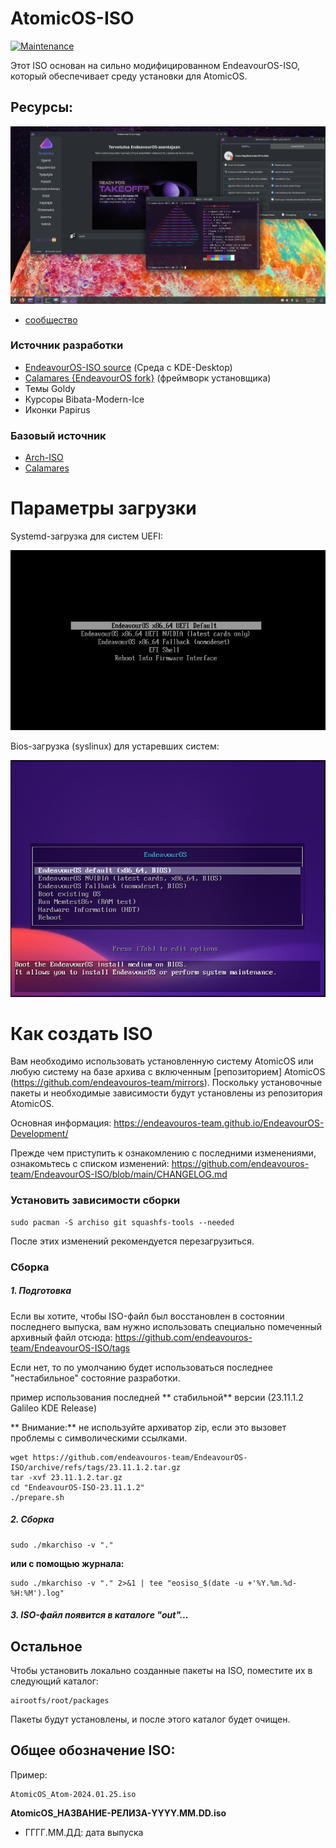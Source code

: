 # AtomicOS-ISO

[![Maintenance](https://img.shields.io/maintenance/yes/2024.svg)]()

Этот ISO основан на сильно модифицированном EndeavourOS-ISO, который обеспечивает среду установки для AtomicOS. 


## Ресурсы:

<img src="https://raw.githubusercontent.com/endeavouros-team/screenshots/master/KDE-LiveSession.png" alt="Installer LiveSession" width="600"/>

- [сообщество](https://vk.com/linux2)

### Источник разработки

- [EndeavourOS-ISO source](https://github.com/endeavouros-team/EndeavourOS-ISO) (Среда с KDE-Desktop)
- [Calamares {EndeavourOS fork}](https://github.com/endeavouros-team/calamares) (фреймворк установщика)
- Темы Goldy
- Курсоры Bibata-Modern-Ice
- Иконки Papirus


### Базовый источник

- [Arch-ISO](https://gitlab.archlinux.org/archlinux/archiso)
- [Calamares](https://github.com/calamares/calamares)



# Параметры загрузки

Systemd-загрузка для систем UEFI:

<img src="https://raw.githubusercontent.com/endeavouros-team/screenshots/master/Apollo/apollo-systemdboot.png" alt="drawing" width="600"/>

Bios-загрузка (syslinux) для устаревших систем:

<img src="https://raw.githubusercontent.com/endeavouros-team/screenshots/master/Apollo/apollo-syslinux.png" alt="drawing" width="600"/>



# Как создать ISO

Вам необходимо использовать установленную систему AtomicOS или любую систему на базе архива с включенным [репозиторием] AtomicOS (https://github.com/endeavouros-team/mirrors).
Поскольку установочные пакеты и необходимые зависимости будут установлены из репозитория AtomicOS.

Основная информация:
https://endeavouros-team.github.io/EndeavourOS-Development/

Прежде чем приступить к ознакомлению с последними изменениями, ознакомьтесь с списком изменений:
https://github.com/endeavouros-team/EndeavourOS-ISO/blob/main/CHANGELOG.md

### Установить зависимости сборки

```
sudo pacman -S archiso git squashfs-tools --needed
```
После этих изменений рекомендуется перезагрузиться.

### Сборка

##### 1. Подготовка

Если вы хотите, чтобы ISO-файл был восстановлен в состоянии последнего выпуска, вам нужно использовать специально помеченный архивный файл отсюда:
https://github.com/endeavouros-team/EndeavourOS-ISO/tags

Если нет, то по умолчанию будет использоваться последнее "нестабильное" состояние разработки.

пример использования последней ** стабильной** версии (23.11.1.2 Galileo KDE Release) 

** Внимание:** не используйте архиватор zip, если это вызовет проблемы с символическими ссылками.
```
wget https://github.com/endeavouros-team/EndeavourOS-ISO/archive/refs/tags/23.11.1.2.tar.gz
tar -xvf 23.11.1.2.tar.gz
cd "EndeavourOS-ISO-23.11.1.2"
./prepare.sh
```
##### 2. Сборка

~~~
sudo ./mkarchiso -v "."
~~~

**или с помощью журнала:**

~~~
sudo ./mkarchiso -v "." 2>&1 | tee "eosiso_$(date -u +'%Y.%m.%d-%H:%M').log"
~~~

##### 3. ISO-файл появится в каталоге "out"...


## Остальное

Чтобы установить локально созданные пакеты на ISO, поместите их в следующий каталог:

~~~
airootfs/root/packages
~~~

Пакеты будут установлены, и после этого каталог будет очищен.


## Общее обозначение ISO:

Пример:

~~~
AtomicOS_Atom-2024.01.25.iso
~~~

**AtomicOS_НАЗВАНИЕ-РЕЛИЗА-YYYY.MM.DD.iso**
* ГГГГ.ММ.ДД: дата выпуска
